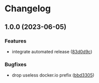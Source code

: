 # Changelog

## 1.0.0 (2023-06-05)


### Features

* integrate automated release ([83d0d9c](https://github.com/kustomhippie/event-forwarder/commit/83d0d9ca2d29b976dc3dac5c9ecc51a400b53976))


### Bugfixes

* drop useless docker.io prefix ([bbd3305](https://github.com/kustomhippie/event-forwarder/commit/bbd3305e4527e5eabe516a8d754a1d9f106d35ce))

